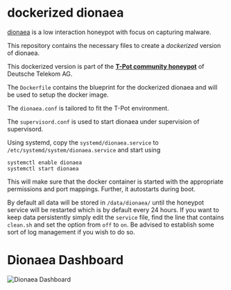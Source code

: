 # dockerized dionaea


[dionaea](https://github.com/DinoTools/dionaea) is a low interaction honeypot with focus on capturing malware.

This repository contains the necessary files to create a *dockerized* version of dionaea.

This dockerized version is part of the **[T-Pot community honeypot](http://dtag-dev-sec.github.io/)** of Deutsche Telekom AG.

The `Dockerfile` contains the blueprint for the dockerized dionaea and will be used to setup the docker image.  

The `dionaea.conf` is tailored to fit the T-Pot environment.

The `supervisord.conf` is used to start dionaea under supervision of supervisord.

Using systemd, copy the `systemd/dionaea.service` to `/etc/systemd/system/dionaea.service` and start using

```
systemctl enable dionaea
systemctl start dionaea
```

This will make sure that the docker container is started with the appropriate permissions and port mappings. Further, it autostarts during boot.

By default all data will be stored in `/data/dionaea/` until the honeypot service will be restarted which is by default every 24 hours. If you want to keep data persistently simply edit the ``service`` file, find the line that contains ``clean.sh`` and set the option from ``off`` to ``on``. Be advised to establish some sort of log management if you wish to do so.

# Dionaea Dashboard

![Dionaea Dashboard](https://raw.githubusercontent.com/dtag-dev-sec/dionaea/master/doc/dashboard.png)
